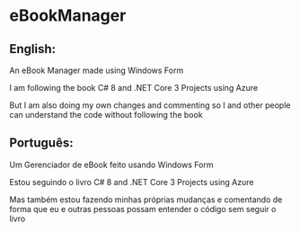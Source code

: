 # eBookManager

<h2> English: </h2>
<p> An eBook Manager made using Windows Form </p>
<p>I am following the book C# 8 and .NET Core 3 Projects using Azure </p>
<p>But I am also doing my own changes and commenting so I and other people can understand the code without following the book</p>

<h2>Português:</h2>
<p>Um Gerenciador de eBook feito usando Windows Form</p>
<p>Estou seguindo o livro C# 8 and .NET Core 3 Projects using Azure</p>
<p>Mas também estou fazendo minhas próprias mudanças e comentando de forma que eu e outras pessoas possam entender o código sem seguir o livro</p>

